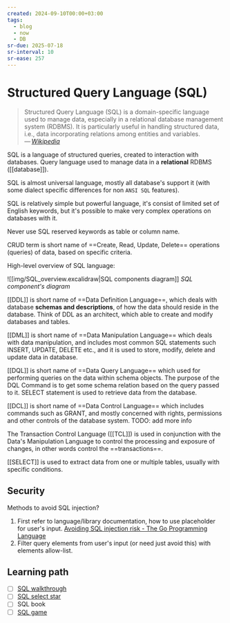 ```yaml
---
created: 2024-09-10T00:00+03:00
tags:
  - blog
  - now
  - DB
sr-due: 2025-07-18
sr-interval: 10
sr-ease: 257
---
```


# Structured Query Language (SQL)

> Structured Query Language (SQL) is a domain-specific language used to manage data, especially in a relational database management system (RDBMS). It is particularly useful in handling structured data, i.e., data incorporating relations among entities and variables.\
> — <cite>[Wikipedia](https://en.wikipedia.org/wiki/SQL)</cite> <!--SR:!2024-11-26,17,250-->

SQL is a language of structured queries, created to interaction with databases. Query language used to manage data in a **relational** RDBMS ([[database]]).

SQL is almost universal language, mostly all database's support it (with some dialect specific differences for non `ANSI SQL` features).

SQL is relatively simple but powerful language, it's consist of limited set of English keywords, but it's possible to make very complex operations on databases with it.

Never use SQL reserved keywords as table or column name.

CRUD term is short name of ==Create, Read, Update, Delete== operations (queries) of data, based on specific criteria.

High-level overview of SQL language:

![[img/SQL_overview.excalidraw|SQL components diagram]]
_SQL component's diagram_

[[DDL]] is short name of ==Data Definition Language==, which deals with database **schemas and descriptions**, of how the data should reside in the database. Think of DDL as an architect, which able to create and modify databases and tables.

[[DML]] is short name of ==Data Manipulation Language== which deals with data manipulation, and includes most common SQL statements such INSERT, UPDATE, DELETE etc., and it is used to store, modify, delete and update data in database. <!--SR:!2025-08-04,8,253-->

[[DQL]] is short name of ==Data Query Language== which used for performing queries on the data within schema objects. The purpose of the DQL Command is to get some schema relation based on the query passed to it. SELECT statement is used to retrieve data from the database.

[[DCL]] is short name of ==Data Control Language== which includes commands such as GRANT, and mostly concerned with rights, permissions and other controls of the database system. TODO: add more info <!--SR:!2025-08-05,9,253-->

The Transaction Control Language ([[TCL]]) is used in conjunction with the Data's Manipulation Language to control the processing and exposure of changes, in other words control the ==transactions==. <!--SR:!2025-08-04,8,253-->

[[SELECT]] is used to extract data from one or multiple tables, usually with specific conditions.

## Security

Methods to avoid SQL injection?
<br class="f">
1. First refer to language/library documentation, how to use placeholder for user's input. [Avoiding SQL injection risk - The Go Programming Language](https://go.dev/doc/database/sql-injection)
2. Filter query elements from user's input (or need just avoid this) with elements allow-list. <!--SR:!2025-08-15,15,230-->

## Learning path

- [ ] [SQL walkthrough](https://mystery.knightlab.com/walkthrough.html)
- [ ] [SQL select star](https://selectstarsql.com/)
- [ ] SQL book
- [ ] [SQL game](https://mystery.knightlab.com/)

[^1]: [SQL in 10 Minutes a Day](https://www.amazon.com/gp/product/0135182794/)

[^2]: [enochtangg/quick-SQL-cheatsheet](https://github.com/enochtangg/quick-SQL-cheatsheet)
